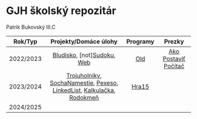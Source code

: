 # GJH školský repozitár
Patrik Bukovský III.C

|  Rok/Typ  |                                                                                                          Projekty/Domáce úlohy                                                                                                          |         Programy         |                        Prezky                        |
|:---------:|:---------------------------------------------------------------------------------------------------------------------------------------------------------------------------------------------------------------------------------------:|:------------------------:|:----------------------------------------------------:|
| 2022/2023 |                                                                       [Bludisko](2022-2023/Bludisko2023), [not][Sudoku](Sudoku), [Web](turing.gjh.sk\~bukovsky.p)                                                                       |   [Old](2022-2023/Old)   | [Ako Postaviť Počítač](2022-2023/pptx/Akopostaviťpočítač.pptx) |
| 2023/2024 | [Trojuholníky](2023-2024/rekurzia_trojuholniky.py), [SochaNamestie](2023-2024/sochananamesti.py), [Pexeso](2023-2024/pexeso), [LinkedList](2023-2024/LinkedList.py), [Kalkulačka](2023-2024/calculator), [Rodokmeň](2023-2024/Rodokmeň) | [Hra15](2023-2024/hra15) |                                                      |
| 2024/2025 |                                                                                                                                                                                                                                         |                          |                                                      |

